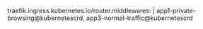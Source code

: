 traefik.ingress.kubernetes.io/router.middlewares: |
      app1-private-browsing@kubernetescrd, app3-normal-traffic@kubernetescrd
